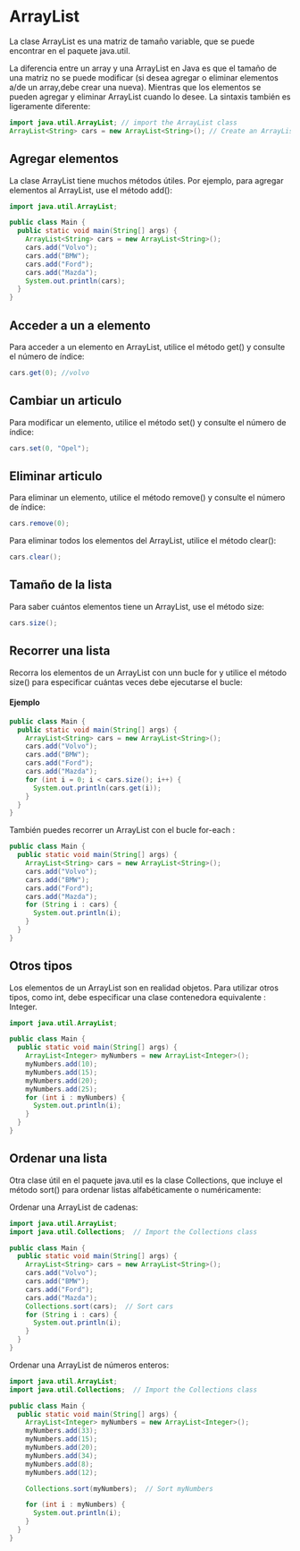 # ArrayList
La clase ArrayList es una matriz de tamaño variable, que se puede encontrar en el paquete java.util.

La diferencia entre un array y una ArrayList en Java es que el tamaño de una matriz no se puede modificar (si desea agregar o eliminar elementos a/de un array,debe crear una nueva). Mientras que los elementos se pueden agregar y eliminar ArrayList cuando lo desee. La sintaxis también es ligeramente diferente:

```java
import java.util.ArrayList; // import the ArrayList class
ArrayList<String> cars = new ArrayList<String>(); // Create an ArrayList object
```

## Agregar elementos
La clase ArrayList tiene muchos métodos útiles. Por ejemplo, para agregar elementos al ArrayList, use el método add():

```java
import java.util.ArrayList;

public class Main {
  public static void main(String[] args) {
    ArrayList<String> cars = new ArrayList<String>();
    cars.add("Volvo");
    cars.add("BMW");
    cars.add("Ford");
    cars.add("Mazda");
    System.out.println(cars);
  }
}
```

## Acceder a un a elemento
Para acceder a un elemento en ArrayList, utilice el método get() y consulte el número de índice:

```java
cars.get(0); //volvo
```

## Cambiar un articulo
Para modificar un elemento, utilice el método set() y consulte el número de índice:

```java
cars.set(0, "Opel");
```

## Eliminar articulo
Para eliminar un elemento, utilice el método remove() y consulte el número de índice:

```java
cars.remove(0);
```

Para eliminar todos los elementos del ArrayList, utilice el método clear():

```java
cars.clear();
```

## Tamaño de la lista
Para saber cuántos elementos tiene un ArrayList, use el método size:

```java
cars.size();
```

## Recorrer una lista
Recorra los elementos de un ArrayList con unn bucle for y utilice el método size() para especificar cuántas veces debe ejecutarse el bucle:

#### Ejemplo
```java
public class Main {
  public static void main(String[] args) {
    ArrayList<String> cars = new ArrayList<String>();
    cars.add("Volvo");
    cars.add("BMW");
    cars.add("Ford");
    cars.add("Mazda");
    for (int i = 0; i < cars.size(); i++) {
      System.out.println(cars.get(i));
    }
  }
}
```

También puedes recorrer un ArrayList con el bucle for-each :

```java
public class Main {
  public static void main(String[] args) {
    ArrayList<String> cars = new ArrayList<String>();
    cars.add("Volvo");
    cars.add("BMW");
    cars.add("Ford");
    cars.add("Mazda");
    for (String i : cars) {
      System.out.println(i);
    }
  }
}
```

## Otros tipos
Los elementos de un ArrayList son en realidad objetos. Para utilizar otros tipos, como int, debe especificar una clase contenedora equivalente : Integer.

```java
import java.util.ArrayList;

public class Main {
  public static void main(String[] args) {
    ArrayList<Integer> myNumbers = new ArrayList<Integer>();
    myNumbers.add(10);
    myNumbers.add(15);
    myNumbers.add(20);
    myNumbers.add(25);
    for (int i : myNumbers) {
      System.out.println(i);
    }
  }
}
```

## Ordenar una lista
Otra clase útil en el paquete java.util es la clase Collections, que incluye el método sort() para ordenar listas alfabéticamente o numéricamente:

Ordenar una ArrayList de cadenas:
```java
import java.util.ArrayList;
import java.util.Collections;  // Import the Collections class

public class Main {
  public static void main(String[] args) {
    ArrayList<String> cars = new ArrayList<String>();
    cars.add("Volvo");
    cars.add("BMW");
    cars.add("Ford");
    cars.add("Mazda");
    Collections.sort(cars);  // Sort cars
    for (String i : cars) {
      System.out.println(i);
    }
  }
}
```
Ordenar una ArrayList de números enteros:

```java
import java.util.ArrayList;
import java.util.Collections;  // Import the Collections class

public class Main {
  public static void main(String[] args) {
    ArrayList<Integer> myNumbers = new ArrayList<Integer>();
    myNumbers.add(33);
    myNumbers.add(15);
    myNumbers.add(20);
    myNumbers.add(34);
    myNumbers.add(8);
    myNumbers.add(12);

    Collections.sort(myNumbers);  // Sort myNumbers

    for (int i : myNumbers) {
      System.out.println(i);
    }
  }
}
```